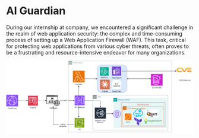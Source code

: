 # AI Guardian
During our internship at company, we encountered a significant challenge in the realm of web application security: the complex and time-consuming process of setting up a Web Application Firewall (WAF). This task, critical for protecting web applications from various cyber threats, often proves to be a frustrating and resource-intensive endeavor for many organizations.

![](img/diagram.png)